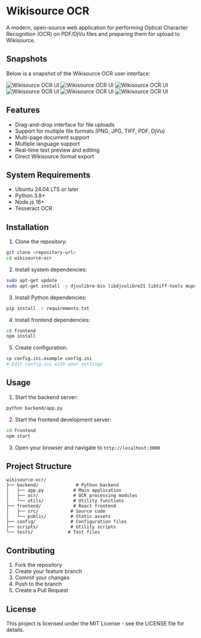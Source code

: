 # Wikisource OCR

A modern, open-source web application for performing Optical Character Recognition (OCR) on PDF/DjVu files and preparing them for upload to Wikisource.

## Snapshots

Below is a snapshot of the Wikisource OCR user interface:

![Wikisource OCR UI](public/snaps/s1.png)
![Wikisource OCR UI](public/snaps/s2.png)
![Wikisource OCR UI](public/snaps/s3.png)
![Wikisource OCR UI](public/snaps/s4.png)
![Wikisource OCR UI](public/snaps/s5.png)
![Wikisource OCR UI](public/snaps/s6.png)



## Features

- Drag-and-drop interface for file uploads
- Support for multiple file formats (PNG, JPG, TIFF, PDF, DjVu)
- Multi-page document support
- Multiple language support
- Real-time text preview and editing
- Direct Wikisource format export

## System Requirements

- Ubuntu 24.04 LTS or later
- Python 3.8+
- Node.js 16+
- Tesseract OCR

## Installation

1. Clone the repository:
```bash
git clone <repository-url>
cd wikisource-ocr
```

2. Install system dependencies:
```bash
sudo apt-get update
sudo apt-get install -y djvulibre-bin libdjvulibre21 libtiff-tools mupdf mupdf-tools pdftk poppler-utils git djview tesseract-ocr
```

3. Install Python dependencies:
```bash
pip install -r requirements.txt
```

4. Install frontend dependencies:
```bash
cd frontend
npm install
```

5. Create configuration:
```bash
cp config.ini.example config.ini
# Edit config.ini with your settings
```

## Usage

1. Start the backend server:
```bash
python backend/app.py
```

2. Start the frontend development server:
```bash
cd frontend
npm start
```

3. Open your browser and navigate to `http://localhost:3000`

## Project Structure

```
wikisource-ocr/
├── backend/              # Python backend
│   ├── app.py           # Main application
│   ├── ocr/             # OCR processing modules
│   └── utils/           # Utility functions
├── frontend/            # React frontend
│   ├── src/            # Source code
│   └── public/         # Static assets
├── config/             # Configuration files
├── scripts/            # Utility scripts
└── tests/             # Test files
```

## Contributing

1. Fork the repository
2. Create your feature branch
3. Commit your changes
4. Push to the branch
5. Create a Pull Request

## License

This project is licensed under the MIT License - see the LICENSE file for details. 
